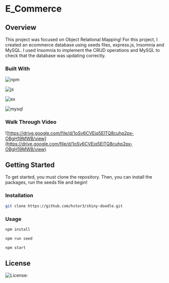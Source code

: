 # E_Commerce

## Overview

This project was focused on Object Relational Mapping!
For this project, I created an ecommerce database using seeds files, express.js, Insomnia and MySQL. I used Insomnia to implement the CRUD operations and MySQL to check that the database was updating correctly. 

### Built With

![npm](https://img.shields.io/badge/npm-CB3837?style=for-the-badge&logo=npm&logoColor=white)

![js](https://img.shields.io/badge/JavaScript-323330?style=for-the-badge&logo=javascript&logoColor=F7DF1E)

![ex](https://img.shields.io/badge/Express.js-000000?style=for-the-badge&logo=express&logoColor=white)

![mysql](https://img.shields.io/badge/MySQL-00000F?style=for-the-badge&logo=mysql&logoColor=white)

### Walk Through Video

![https://drive.google.com/file/d/1oSv6CVEjq5ElTQ8cuhp2px-OBgH19MWB/view](https://drive.google.com/file/d/1oSv6CVEjq5ElTQ8cuhp2px-OBgH19MWB/view)

## Getting Started 

To get started, you must clone the repository. Then, you can install the packages, run the seeds file and begin!

### Installation

```sh
git clone https://github.com/hstor3/shiny-doodle.git
```

### Usage

```sh
npm install
```

```sh
npm run seed
```

```sh
npm start
```

## License

![License: ](https://img.shields.io/badge/license-MIT-blue)

```sh

```

